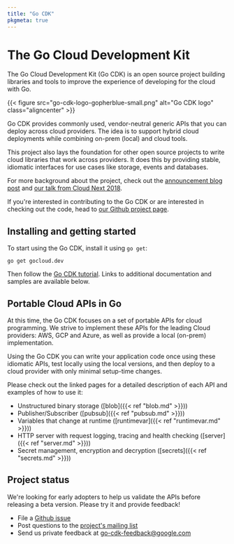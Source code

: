 ```yaml
---
title: "Go CDK"
pkgmeta: true
---
```


# The Go Cloud Development Kit

The Go Cloud Development Kit (Go CDK) is an open source project building
libraries and tools to improve the experience of developing for the cloud with
Go.

{{< figure src="go-cdk-logo-gopherblue-small.png" alt="Go CDK logo"
class="aligncenter" >}}

Go CDK provides commonly used, vendor-neutral generic APIs that you can deploy
across cloud providers. The idea is to support hybrid cloud deployments while
combining on-prem (local) and cloud tools.

This project also lays the foundation for other open source projects to write
cloud libraries that work across providers. It does this by providing stable,
idiomatic interfaces for use cases like storage, events and databases.

For more background about the project, check out the
[announcement blog post](https://blog.golang.org/go-cloud) and
[our talk from Cloud Next 2018](https://www.youtube.com/watch?v=_2ZwhvIkgek).

If you're interested in contributing to the Go CDK or are interested in checking
out the code, head to [our Github project
page](https://github.com/google/go-cloud).

## Installing and getting started

To start using the Go CDK, install it using `go get`:

```shell
go get gocloud.dev
```

Then follow the [Go CDK
tutorial](https://github.com/google/go-cloud/tree/master/samples/tutorial).
Links to additional documentation and samples are available below.

## Portable Cloud APIs in Go

At this time, the Go CDK focuses on a set of portable APIs for cloud
programming. We strive to implement these APIs for the leading Cloud providers:
AWS, GCP and Azure, as well as provide a local (on-prem) implementation.

Using the Go CDK you can write your application code once using these idiomatic
APIs, test locally using the local versions, and then deploy to a cloud provider
with only minimal setup-time changes.

Please check out the linked pages for a detailed description of each API and
examples of how to use it:

* Unstructured binary storage ([blob]({{< ref "blob.md" >}}))
* Publisher/Subscriber ([pubsub]({{< ref "pubsub.md" >}}))
* Variables that change at runtime ([runtimevar]({{< ref "runtimevar.md" >}}))
* HTTP server with request logging, tracing and health checking
  ([server]({{< ref "server.md" >}}))
* Secret management, encryption and decryption ([secrets]({{< ref "secrets.md" >}}))

## Project status

We're looking for early adopters to help us validate the APIs before releasing
a beta version. Please try it and provide feedback!

* File a [Github issue](https://github.com/google/go-cloud/issues)
* Post questions to the
[project's mailing list](https://groups.google.com/forum/#!forum/go-cloud)
* Send us private feedback at <go-cdk-feedback@google.com>

